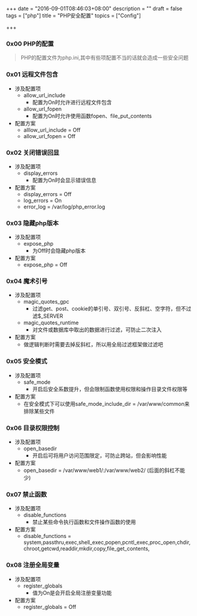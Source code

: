 +++
date = "2016-09-01T08:46:03+08:00"
description = ""
draft = false
tags = ["php"]
title = "PHP安全配置"
topics = ["Config"]

+++

### 0x00 PHP的配置
> PHP的配置文件为php.ini,其中有些项配置不当的话就会造成一些安全问题

### 0x01 远程文件包含

* 涉及配置项
    * allow_url_include
        * 配置为On时允许进行远程文件包含
    * allow_url_fopen
        * 配置为On时允许使用函数fopen、file_put_contents
* 配置方案
    * alllow_url_include = Off
    * allow_url_fopen = Off

### 0x02 关闭错误回显
* 涉及配置项
    * display_errors
        * 配置为On时会显示错误信息
* 配置方案
    * display_errors = Off
    * log_errors = On
    * error_log = /var/log/php_error.log

### 0x03 隐藏php版本
* 涉及配置项
    * expose_php
        * 为Off时会隐藏php版本
* 配置方案
    * expose_php = Off

### 0x04 魔术引号
* 涉及配置项
    * magic_quotes_gpc
        * 过滤get、post、cookie的单引号、双引号、反斜杠、空字符，但不过滤$_SERVER
    * magic_quotes_runtime
        * 对文件或数据库中取出的数据进行过滤，可防止二次注入
* 配置方案
    * 做逻辑判断时需要去掉反斜杠，所以用全局过滤框架做过滤吧

### 0x05 安全模式
* 涉及配置项
    * safe_mode
        * 开启后安全系数提升，但会限制函数使用权限和操作目录文件权限等
* 配置方案
    * 在安全模式下可以使用safe_mode_include_dir = /var/www/common来排除某些文件

### 0x06 目录权限控制
* 涉及配置项
    * open_basedir
        * 开启后可将用户访问范围限定，可防止跨站，但会影响性能
* 配置方案
    * open_basedir = /var/www/web1/:/var/www/web2/  (后面的斜杠不能少)

### 0x07 禁止函数
* 涉及配置项
    * disable_functions
        * 禁止某些命令执行函数和文件操作函数的使用
* 配置方案
    * disable_functions = system,passthru,exec,shell_exec,popen,pcntl_exec,proc_open,chdir,chroot,getcwd,readdir,mkdir,copy,file_get_contents,

### 0x08 注册全局变量
* 涉及配置项
    * register_globals
        * 值为On是会开启全局注册变量功能
* 配置方案
    * register_globals = Off